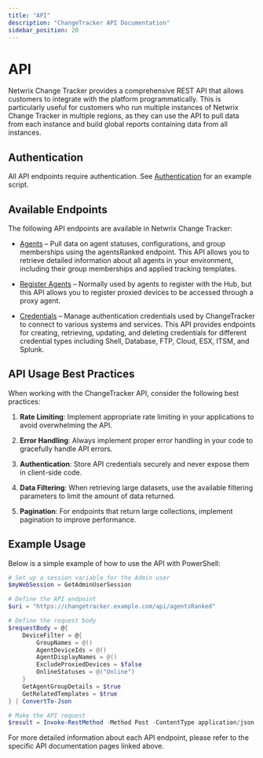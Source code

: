 ```yaml
---
title: "API"
description: "ChangeTracker API Documentation"
sidebar_position: 20
---
```


# API

Netwrix Change Tracker provides a comprehensive REST API that allows customers to integrate with the platform programmatically. This is particularly useful for customers who run multiple instances of Netwrix Change Tracker in multiple regions, as they can use the API to pull data from each instance and build global reports containing data from all instances.

## Authentication

All API endpoints require authentication. See [Authentication](/docs/changetracker/8.1/integration/api/authentication.md) for an example script.

## Available Endpoints

The following API endpoints are available in Netwrix Change Tracker:

- [Agents](/docs/changetracker/8.1/integration/api/agents.md) – Pull data on agent statuses, configurations, and group memberships using the agentsRanked endpoint. This API allows you to retrieve detailed information about all agents in your environment, including their group memberships and applied tracking templates.

- [Register Agents](/docs/changetracker/8.1/integration/api/register-agents.md) – Normally used by agents to register with the Hub, but this API allows you to register proxied devices to be accessed through a proxy agent.

- [Credentials](/docs/changetracker/8.1/integration/api/credentials.md) – Manage authentication credentials used by ChangeTracker to connect to various systems and services. This API provides endpoints for creating, retrieving, updating, and deleting credentials for different credential types including Shell, Database, FTP, Cloud, ESX, ITSM, and Splunk.

## API Usage Best Practices

When working with the ChangeTracker API, consider the following best practices:

1. **Rate Limiting**: Implement appropriate rate limiting in your applications to avoid overwhelming the API.

2. **Error Handling**: Always implement proper error handling in your code to gracefully handle API errors.

3. **Authentication**: Store API credentials securely and never expose them in client-side code.

4. **Data Filtering**: When retrieving large datasets, use the available filtering parameters to limit the amount of data returned.

5. **Pagination**: For endpoints that return large collections, implement pagination to improve performance.

## Example Usage

Below is a simple example of how to use the API with PowerShell:

```powershell
# Set up a session variable for the Admin user
$myWebSession = GetAdminUserSession

# Define the API endpoint
$uri = "https://changetracker.example.com/api/agentsRanked"

# Define the request body
$requestBody = @{
    DeviceFilter = @{
        GroupNames = @()
        AgentDeviceIds = @()
        AgentDisplayNames = @()
        ExcludeProxiedDevices = $false
        OnlineStatuses = @("Online")
    }
    GetAgentGroupDetails = $true
    GetRelatedTemplates = $true
} | ConvertTo-Json

# Make the API request
$result = Invoke-RestMethod -Method Post -ContentType application/json -Uri $uri -WebSession $myWebSession -Body $requestBody
```

For more detailed information about each API endpoint, please refer to the specific API documentation pages linked above.
